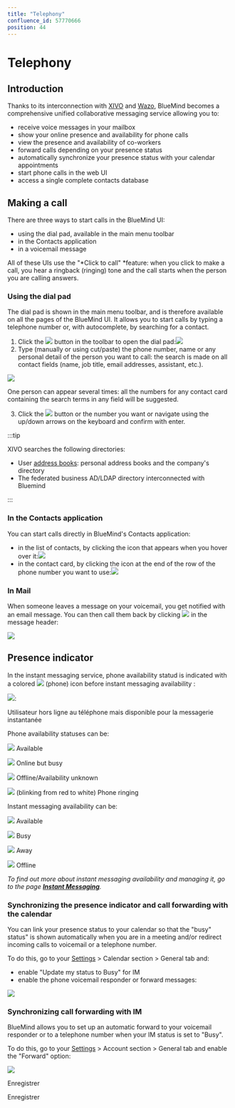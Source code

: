 ```yaml
---
title: "Telephony"
confluence_id: 57770666
position: 44
---
```

# Telephony


## Introduction

Thanks to its interconnection with [XIVO](https://www.xivo.solutions/) and [Wazo](https://wazo.io), BlueMind becomes a comprehensive unified collaborative messaging service allowing you to:

- receive voice messages in your mailbox
- show your online presence and availability for phone calls
- view the presence and availability of co-workers
- forward calls depending on your presence status
- automatically synchronize your presence status with your calendar appointments
- start phone calls in the web UI
- access a single complete contacts database 


## Making a call

There are three ways to start calls in the BlueMind UI:

- using the dial pad, available in the main menu toolbar
- in the Contacts application
- in a voicemail message


All of these UIs use the "*Click to call" *feature: when you click to make a call, you hear a ringback (ringing) tone and the call starts when the person you are calling answers.

### Using the dial pad

The dial pad is shown in the main menu toolbar, and is therefore available on all the pages of the BlueMind UI. It allows you to start calls by typing a telephone number or, with autocomplete, by searching for a contact.

1. Click the ![](../../attachments/57770060/57770066.png) button in the toolbar to open the dial pad:![](../../attachments/57770060/57770067.png)
2. Type (manually or using cut/paste) the phone number, name or any personal detail of the person you want to call: the search is made on all contact fields (name, job title, email addresses, assistant, etc.).


![](../../attachments/57770666/57770677.png)

One person can appear several times: all the numbers for any contact card containing the search terms in any field will be suggested.


3. Click the ![](../../attachments/57770060/57770063.png) button or the number you want or navigate using the up/down arrows on the keyboard and confirm with enter.


:::tip

XIVO searches the following directories:

- User [address books](https://forge.bluemind.net/confluence/display/LATEST/Gestion+des+carnets+d%27adresses): personal address books and the company's directory
- The federated business AD/LDAP directory interconnected with Bluemind


:::

### In the Contacts application

You can start calls directly in BlueMind's Contacts application:

- in the list of contacts, by clicking the icon that appears when you hover over it:![](../../attachments/57770666/57770675.png)
- in the contact card, by clicking the icon at the end of the row of the phone number you want to use:![](../../attachments/57770666/57770673.png)


### In Mail

When someone leaves a message on your voicemail, you get notified with an email message. You can then call them back by clicking ![](../../attachments/57770060/57770063.png) in the message header:

![](../../attachments/57770666/57770671.png)

## Presence indicator

In the instant messaging service, phone availability statud is indicated with a colored ![](../../attachments/57769989/69896483.png) (phone) icon before instant messaging availability :


![](../../attachments/57770666/57770685.png):


Utilisateur hors ligne au téléphone mais disponible pour la messagerie instantanée

Phone availability statuses can be:

![](../../attachments/57770666/57770680.png) Available

![](../../attachments/57770666/57770681.png) Online but busy

![](../../attachments/57770666/57770683.png) Offline/Availability unknown

![](../../attachments/57770666/57770684.png) (blinking from red to white) Phone ringing

Instant messaging availability can be:

![](../../attachments/57770666/57770680.png) Available

![](../../attachments/57770666/57770682.png) Busy

![](../../attachments/57770666/57770681.png) Away

![](../../attachments/57770666/57770683.png) Offline

*To find out more about instant messaging availability and managing it, go to the page **[Instant Messaging](/old/Guide_de_l_utilisateur/La_messagerie_instantanee/)**.*

### Synchronizing the presence indicator and call forwarding with the calendar

You can link your presence status to your calendar so that the "busy" status" is shown automatically when you are in a meeting and/or redirect incoming calls to voicemail or a telephone number.

To do this, go to your [Settings](/old/Guide_de_l_utilisateur/Paramètres_utilisateur/) > Calendar section > General tab and:

- enable "Update my status to Busy" for IM
- enable the phone voicemail responder or forward messages:


![](../../attachments/57770666/57770669.png)

### Synchronizing call forwarding with IM

BlueMind allows you to set up an automatic forward to your voicemail responder or to a telephone number when your IM status is set to "Busy".

To do this, go to your [Settings](/old/Guide_de_l_utilisateur/Paramètres_utilisateur/) > Account section > General tab and enable the "Forward" option:

![](../../attachments/57770666/57770667.png)


Enregistrer

Enregistrer


